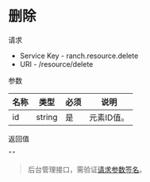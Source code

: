 # 删除

请求
- Service Key - ranch.resource.delete
- URI - /resource/delete

参数

|名称|类型|必须|说明|
|---|---|---|---|
|id|string|是|元素ID值。|

返回值
```
""
```

> 后台管理接口，需验证[请求参数签名](https://github.com/heisedebaise/tephra/blob/master/tephra-ctrl/doc/sign.md)。